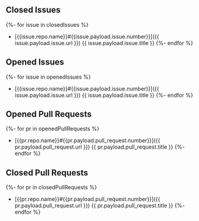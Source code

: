 ## Closed Issues

{%- for issue in closedIssues %}
- [{{issue.repo.name}}#{{issue.payload.issue.number}}]({{ issue.payload.issue.url }}) {{ issue.payload.issue.title }}
{%- endfor %}

## Opened Issues

{%- for issue in openedIssues %}
- [{{issue.repo.name}}#{{issue.payload.issue.number}}]({{ issue.payload.issue.url }}) {{ issue.payload.issue.title }}
{%- endfor %}

## Opened Pull Requests

{%- for pr in openedPullRequests %}
- [{{pr.repo.name}}#{{pr.payload.pull_request.number}}]({{ pr.payload.pull_request.url }}) {{ pr.payload.pull_request.title }}
{%- endfor %}

## Closed Pull Requests

{%- for pr in closedPullRequests %}
- [{{pr.repo.name}}#{{pr.payload.pull_request.number}}]({{ pr.payload.pull_request.url }}) {{ pr.payload.pull_request.title }}
{%- endfor %}
